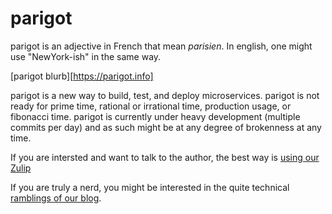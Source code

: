 # parigot
parigot is an adjective in French that mean _parisien_.  In english, one might use "NewYork-ish" in the same way.

[parigot blurb][https://parigot.info]

parigot is a new way to build, test, and deploy microservices.   parigot is not ready for prime time,
rational or irrational time, production usage, or fibonacci time.  parigot is currently under heavy development (multiple commits per day) and as such might be at any degree of brokenness at any time. 

If you are intersted and want to talk to the author, the best way is [using our Zulip](https://parigot.zulipchat.com/join/stxzegg6orzl2srr54nhjwgh/)

If you are truly a nerd, you might be interested in the quite technical 
[ramblings of our blog](https://parigot.info/posts/).


